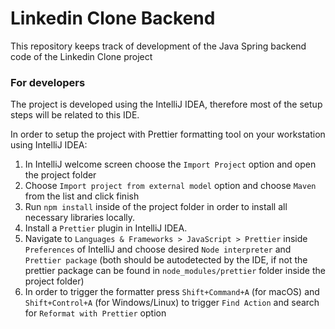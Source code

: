 # Linkedin Clone Backend

This repository keeps track of development of the Java Spring backend code of the Linkedin Clone project

### For developers

The project is developed using the IntelliJ IDEA, therefore most of the setup steps will be related to this IDE.

In order to setup the project with Prettier formatting tool on your workstation using IntelliJ IDEA:

1. In IntelliJ welcome screen choose the `Import Project` option and open the project folder
2. Choose `Import project from external model` option and choose `Maven` from the list and click finish
3. Run `npm install` inside of the project folder in order to install all necessary libraries locally.
4. Install a `Prettier` plugin in IntelliJ IDEA.
5. Navigate to `Languages & Frameworks > JavaScript > Prettier` inside `Preferences` of IntelliJ and choose desired `Node interpreter` and `Prettier package` (both should be autodetected by the IDE, if not the prettier package can be found in `node_modules/prettier` folder inside the project folder)
6. In order to trigger the formatter press `Shift+Command+A` (for macOS) and `Shift+Control+A` (for Windows/Linux) to trigger `Find Action` and search for `Reformat with Prettier` option
